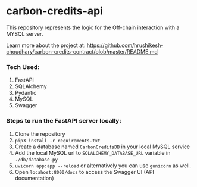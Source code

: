 # carbon-credits-api

This repository represents the logic for the Off-chain interaction with a MYSQL server.

Learn more about the project at: https://github.com/hrushikesh-choudhary/carbon-credits-contract/blob/master/README.md

### Tech Used:
1. FastAPI
2. SQLAlchemy
3. Pydantic
4. MySQL
5. Swagger


### Steps to run the FastAPI server locally:
1. Clone the repository
2. `pip3 install -r requirements.txt`
3. Create a database named `CarbonCreditsDB` in your local MySQL service
4. Add the local MySQL url to `SQLALCHEMY_DATABASE_URL` variable in `./db/database.py`
5. `uvicorn app:app --reload` or alternatively you can use `gunicorn` as well.
6. Open `locahost:8000/docs` to access the Swagger UI (API documentation)
